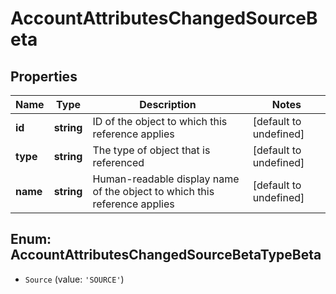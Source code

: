 # AccountAttributesChangedSourceBeta

## Properties

Name | Type | Description | Notes
------------ | ------------- | ------------- | -------------
**id** | **string** | ID of the object to which this reference applies | [default to undefined]
**type** | **string** | The type of object that is referenced | [default to undefined]
**name** | **string** | Human-readable display name of the object to which this reference applies | [default to undefined]



## Enum: AccountAttributesChangedSourceBetaTypeBeta


* `Source` (value: `'SOURCE'`)



